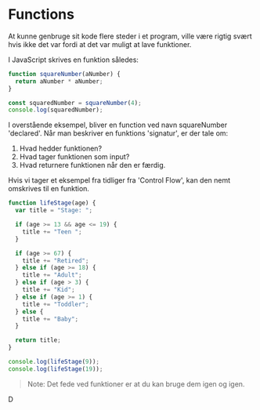 # Functions

At kunne genbruge sit kode flere steder i et program, ville være rigtig svært hvis ikke det var fordi at det var muligt at lave funktioner.

I JavaScript skrives en funktion således:

```javascript
function squareNumber(aNumber) {
  return aNumber * aNumber;
}

const squaredNumber = squareNumber(4);
console.log(squaredNumber);
```

I overstående eksempel, bliver en function ved navn squareNumber 'declared'.
Når man beskriver en funktions 'signatur', er der tale om:

1. Hvad hedder funktionen?
2. Hvad tager funktionen som input?
3. Hvad returnere funktionen når den er færdig.

Hvis vi tager et eksempel fra tidliger fra 'Control Flow', kan den nemt omskrives til en funktion.

```javascript
function lifeStage(age) {
  var title = "Stage: ";

  if (age >= 13 && age <= 19) {
    title += "Teen ";
  }

  if (age >= 67) {
    title += "Retired";
  } else if (age >= 18) {
    title += "Adult";
  } else if (age > 3) {
    title += "Kid";
  } else if (age >= 1) {
    title += "Toddler";
  } else {
    title += "Baby";
  }

  return title;
}

console.log(lifeStage(9));
console.log(lifeStage(19));
```

> Note: Det fede ved funktioner er at du kan bruge dem igen og igen.

D
